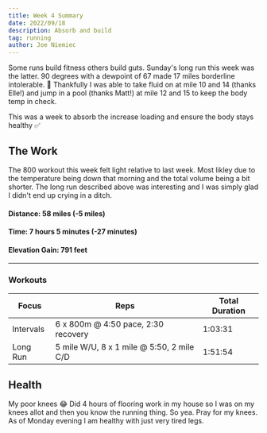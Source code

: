 ```yaml
---
title: Week 4 Summary
date: 2022/09/18
description: Absorb and build
tag: running
author: Joe Niemiec
---
```

Some runs build fitness others build guts. Sunday's long run this week was the latter. 90 degrees with a dewpoint of 67 made 17 miles borderline intolerable. 🥵 Thankfully I was able to take fluid on at mile 10 and 14 (thanks Elle!) and jump in a pool (thanks Matt!) at mile 12 and 15 to keep the body temp in check. 

This was a week to absorb the increase loading and ensure the body stays healthy ✅ 

## **The Work**
The 800 workout this week felt light relative to last week. Most likley due to the temperature being down that morning and the total volume being a bit shorter. The long run described above was interesting and I was simply glad I didn't end up crying in a ditch. 

#### **Distance:** 58 miles (-5 miles)  

#### **Time:** 7 hours 5 minutes (-27 minutes)

#### **Elevation Gain:** 791 feet  

---------------------------

### **Workouts**

<table className="w-full text-sm text-left">
  <thead className="text-xs uppercase bg-slate-100 dark:bg-slate-800">
  <tr>
    <th className="py-3 px-6">Focus </th>
    <th className="py-3 px-6">Reps</th>
    <th className="py-3 px-6">Total Duration</th>
  </tr>
  </thead>
  <tr className="bg-white border-b dark:bg-slate-800 dark:border-slate-800">
    <td className="py-4 px-6">Intervals</td>
    <td className="py-4 px-6">6 x 800m @ 4:50 pace, 2:30 recovery </td>
    <td className="py-4 px-6">1:03:31</td>
  </tr>
  <tr className="bg-white border-b dark:bg-slate-800 dark:border-slate-800">
    <td className="py-4 px-6">Long Run</td>
    <td className="py-4 px-6">5 mile W/U, 8 x 1 mile @ 5:50, 2 mile C/D </td>
    <td className="py-4 px-6">1:51:54</td>
  </tr>
</table>



## **Health**
My poor knees 😂 Did 4 hours of flooring work in my house so I was on my knees allot and then you know the running thing. So yea. Pray for my knees. As of Monday evening I am healthy with just very tired legs. 